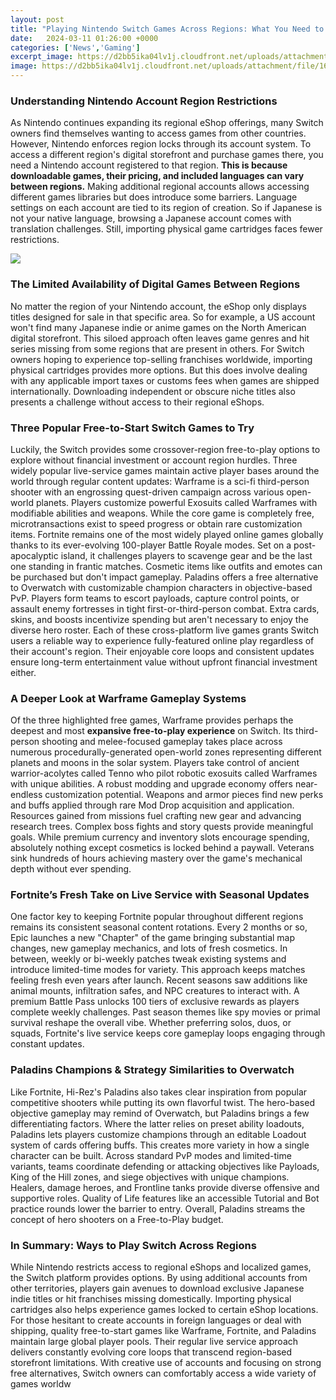 ```yaml
---
layout: post
title: "Playing Nintendo Switch Games Across Regions: What You Need to Know"
date:   2024-03-11 01:26:00 +0000
categories: ['News','Gaming']
excerpt_image: https://d2bb5ika04lv1j.cloudfront.net/uploads/attachment/file/16455302/vlcsnap-2020-02-06-17h50m52s422.png
image: https://d2bb5ika04lv1j.cloudfront.net/uploads/attachment/file/16455302/vlcsnap-2020-02-06-17h50m52s422.png
---
```


### Understanding Nintendo Account Region Restrictions  
As Nintendo continues expanding its regional eShop offerings, many Switch owners find themselves wanting to access games from other countries. However, Nintendo enforces region locks through its account system. To access a different region's digital storefront and purchase games there, you need a Nintendo account registered to that region. **This is because downloadable games, their pricing, and included languages can vary between regions.** 
Making additional regional accounts allows accessing different games libraries but does introduce some barriers. Language settings on each account are tied to its region of creation. So if Japanese is not your native language, browsing a Japanese account comes with translation challenges. Still, importing physical game cartridges faces fewer restrictions.

![](https://d2bb5ika04lv1j.cloudfront.net/uploads/attachment/file/16455302/vlcsnap-2020-02-06-17h50m52s422.png)
### The Limited Availability of Digital Games Between Regions
No matter the region of your Nintendo account, the eShop only displays titles designed for sale in that specific area. So for example, a US account won't find many Japanese indie or anime games on the North American digital storefront. This siloed approach often leaves game genres and hit series missing from some regions that are present in others. 
For Switch owners hoping to experience top-selling franchises worldwide, importing physical cartridges provides more options. But this does involve dealing with any applicable import taxes or customs fees when games are shipped internationally. Downloading independent or obscure niche titles also presents a challenge without access to their regional eShops.
### Three Popular **Free-to-Start** Switch Games to Try
Luckily, the Switch provides some crossover-region free-to-play options to explore without financial investment or account region hurdles. Three widely popular live-service games maintain active player bases around the world through regular content updates:
Warframe is a sci-fi third-person shooter with an engrossing quest-driven campaign across various open-world planets. Players customize powerful Exosuits called Warframes with modifiable abilities and weapons. While the core game is completely free, microtransactions exist to speed progress or obtain rare customization items. 
Fortnite remains one of the most widely played online games globally thanks to its ever-evolving 100-player Battle Royale modes. Set on a post-apocalyptic island, it challenges players to scavenge gear and be the last one standing in frantic matches. Cosmetic items like outfits and emotes can be purchased but don't impact gameplay.
Paladins offers a free alternative to Overwatch with customizable champion characters in objective-based PvP. Players form teams to escort payloads, capture control points, or assault enemy fortresses in tight first-or-third-person combat. Extra cards, skins, and boosts incentivize spending but aren't necessary to enjoy the diverse hero roster.
Each of these cross-platform live games grants Switch users a reliable way to experience fully-featured online play regardless of their account's region. Their enjoyable core loops and consistent updates ensure long-term entertainment value without upfront financial investment either.
### A Deeper Look at Warframe Gameplay Systems
Of the three highlighted free games, Warframe provides perhaps the deepest and most **expansive free-to-play experience** on Switch. Its third-person shooting and melee-focused gameplay takes place across numerous procedurally-generated open-world zones representing different planets and moons in the solar system. Players take control of ancient warrior-acolytes called Tenno who pilot robotic exosuits called Warframes with unique abilities. 
A robust modding and upgrade economy offers near-endless customization potential. Weapons and armor pieces find new perks and buffs applied through rare Mod Drop acquisition and application. Resources gained from missions fuel crafting new gear and advancing research trees. Complex boss fights and story quests provide meaningful goals. While premium currency and inventory slots encourage spending, absolutely nothing except cosmetics is locked behind a paywall. Veterans sink hundreds of hours achieving mastery over the game's mechanical depth without ever spending.
### Fortnite’s Fresh Take on Live Service with Seasonal Updates
One factor key to keeping Fortnite popular throughout different regions remains its consistent seasonal content rotations. Every 2 months or so, Epic launches a new "Chapter" of the game bringing substantial map changes, new gameplay mechanics, and lots of fresh cosmetics. In between, weekly or bi-weekly patches tweak existing systems and introduce limited-time modes for variety. 
This approach keeps matches feeling fresh even years after launch. Recent seasons saw additions like animal mounts, infiltration safes, and NPC creatures to interact with. A premium Battle Pass unlocks 100 tiers of exclusive rewards as players complete weekly challenges. Past season themes like spy movies or primal survival reshape the overall vibe. Whether preferring solos, duos, or squads, Fortnite's live service keeps core gameplay loops engaging through constant updates.
### Paladins Champions & Strategy Similarities to Overwatch
Like Fortnite, Hi-Rez's Paladins also takes clear inspiration from popular competitive shooters while putting its own flavorful twist. The hero-based objective gameplay may remind of Overwatch, but Paladins brings a few differentiating factors. Where the latter relies on preset ability loadouts, Paladins lets players customize champions through an editable Loadout system of cards offering buffs. This creates more variety in how a single character can be built. 
Across standard PvP modes and limited-time variants, teams coordinate defending or attacking objectives like Payloads, King of the Hill zones, and siege objectives with unique champions. Healers, damage heroes, and Frontline tanks provide diverse offensive and supportive roles. Quality of Life features like an accessible Tutorial and Bot practice rounds lower the barrier to entry. Overall, Paladins streams the concept of hero shooters on a Free-to-Play budget.
### In Summary: Ways to Play Switch Across Regions  
While Nintendo restricts access to regional eShops and localized games, the Switch platform provides options. By using additional accounts from other territories, players gain avenues to download exclusive Japanese indie titles or hit franchises missing domestically. Importing physical cartridges also helps experience games locked to certain eShop locations. 
For those hesitant to create accounts in foreign languages or deal with shipping, quality free-to-start games like Warframe, Fortnite, and Paladins maintain large global player pools. Their regular live service approach delivers constantly evolving core loops that transcend region-based storefront limitations. With creative use of accounts and focusing on strong free alternatives, Switch owners can comfortably access a wide variety of games worldw